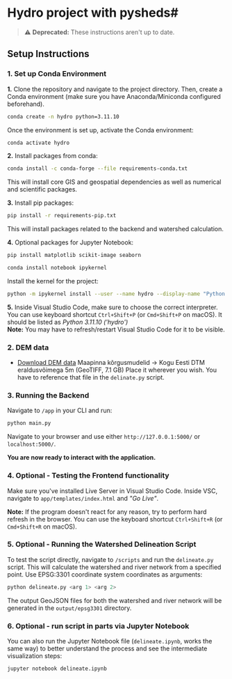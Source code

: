 # Hydro project with pysheds#
> :warning: **Deprecated:** These instructions aren't up to date.


## Setup Instructions ##

### 1. Set up Conda Environment ###
__1.__ Clone the repository and navigate to the project directory. Then, create a Conda environment (make sure you have Anaconda/Miniconda configured beforehand).

```bash
conda create -n hydro python=3.11.10
```
Once the environment is set up, activate the Conda environment:

```bash
conda activate hydro
```
__2.__ Install packages from conda:

```bash
conda install -c conda-forge --file requirements-conda.txt
```

This will install core GIS and geospatial dependencies as well as numerical and scientific packages.

__3.__ Install pip packages:

```bash
pip install -r requirements-pip.txt
```
This will install packages related to the backend and watershed calculation.

__4.__ Optional packages for Jupyter Notebook:

```bash
pip install matplotlib scikit-image seaborn

```
```bash
conda install notebook ipykernel

```

Install the kernel for the project:

```bash
python -m ipykernel install --user --name hydro --display-name "Python (hydro)"

```
__5.__ Inside Visual Studio Code, make sure to choose the correct interpreter. You can use keyboard shortcut `Ctrl+Shift+P` (or `Cmd+Shift+P` on macOS). It should be listed as _Python 3.11.10 ('hydro')_\
__Note:__ You may have to refresh/restart Visual Studio Code for it to be visible. 


### 2. DEM data ###
- [Download DEM data](https://geoportaal.maaamet.ee/est/Ruumiandmed/Korgusandmed/Laadi-korgusandmed-alla-p614.html) 
Maapinna kõrgusmudelid -> Kogu Eesti DTM eraldusvõimega 5m (GeoTIFF, 7.1 GB)
Place it wherever you wish. You have to reference that file in the `delinate.py` script.


### 3. Running the Backend ###
Navigate to `/app` in your CLI and run:
```bash
python main.py
```
Navigate to your browser and use either `http://127.0.0.1:5000/` or `localhost:5000/`.

__You are now ready to interact with the application.__

### 4. Optional - Testing the Frontend functionality ###
Make sure you've installed Live Server in Visual Studio Code. 
Inside VSC, navigate to `app/templates/index.html` and _"Go Live"_.

__Note:__ If the program doesn't react for any reason, try to perform hard refresh in the browser. You can use the keyboard shortcut `Ctrl+Shift+R` (or `Cmd+Shift+R` on macOS).


### 5. Optional - Running the Watershed Delineation Script ###
To test the script directly, navigate to `/scripts` and run the `delineate.py` script. This will calculate the watershed and river network from a specified point. Use EPSG:3301 coordinate system coordinates as arguments:

```bash
python delineate.py <arg 1> <arg 2>
```
The output GeoJSON files for both the watershed and river network will be generated in the `output/epsg3301` directory.


### 6. Optional - run script in parts via Jupyter Notebook ###
You can also run the Jupyter Notebook file (`delineate.ipynb`, works the same way) to better understand the process and see the intermediate visualization steps:

```bash
jupyter notebook delineate.ipynb
```

